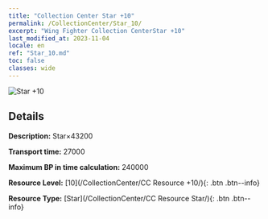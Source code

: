 ```yaml
---
title: "Collection Center Star +10"
permalink: /CollectionCenter/Star_10/
excerpt: "Wing Fighter Collection CenterStar +10"
last_modified_at: 2023-11-04
locale: en
ref: "Star_10.md"
toc: false
classes: wide
---
```



![Star +10](/images/cc/CC_Star_6.png)

## Details

  **Description:** Star×43200

  **Transport time:** 27000

  **Maximum BP in time calculation:** 240000

  **Resource Level:** [10](/CollectionCenter/CC Resource +10/){: .btn .btn--info}

  **Resource Type:** [Star](/CollectionCenter/CC Resource Star/){: .btn .btn--info}

